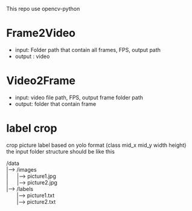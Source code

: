 This repo use opencv-python

# Frame2Video
- input: Folder path that contain all frames, FPS, output path
- output : video

# Video2Frame
- input: video file path, FPS, output frame folder path
- output: folder that contain frame

# label crop
crop picture label based on yolo format (class mid_x mid_y width height)\
the input folder structure should be like this

/data\
|--> /images\
|&nbsp;&nbsp;&nbsp;&nbsp;&nbsp;&nbsp;|--> picture1.jpg\
|&nbsp;&nbsp;&nbsp;&nbsp;&nbsp;&nbsp;|--> picture2.jpg\
|--> /labels\
&nbsp;&nbsp;&nbsp;&nbsp;&nbsp;&nbsp;&nbsp;|--> picture1.txt\
&nbsp;&nbsp;&nbsp;&nbsp;&nbsp;&nbsp;&nbsp;|--> picture2.txt
